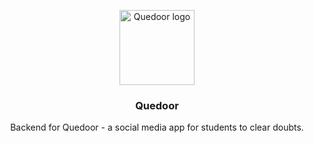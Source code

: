 <p align="center">
<a href="https://shubhdeepchhabra.in">
    <img width="120" alt="Quedoor logo" src="https://github.com/Shubhdeep12/Quedoor_backend/assets/43654389/1758e50b-a189-4888-9927-5d5ef6dcb6a7">
  </a>
  <h3 align="center">Quedoor</h3>

  <p align="center">
    Backend for Quedoor - a social media app for students to clear doubts.
  </p>
</p>
